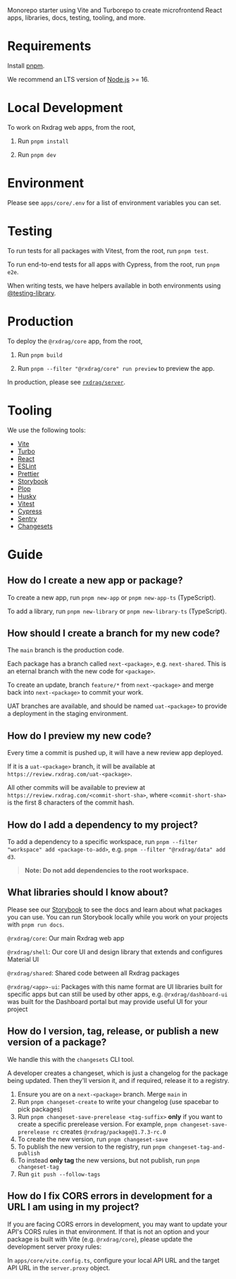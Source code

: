 Monorepo starter using Vite and Turborepo to create microfrontend React apps, libraries, docs, testing, tooling, and more.

# Requirements

Install [pnpm](https://pnpm.io/).

We recommend an LTS version of [Node.js](https://nodejs.org/en/) >= 16.

# Local Development

To work on Rxdrag web apps, from the root,

1. Run `pnpm install`

2. Run `pnpm dev`

# Environment

Please see `apps/core/.env` for a list of environment variables you can set.

# Testing

To run tests for all packages with Vitest, from the root, run `pnpm test`.

To run end-to-end tests for all apps with Cypress, from the root, run `pnpm e2e`.

When writing tests, we have helpers available in both environments using [@testing-library](https://testing-library.com/docs/queries/about).

# Production

To deploy the `@rxdrag/core` app, from the root,

1. Run `pnpm build`

2. Run `pnpm --filter "@rxdrag/core" run preview` to preview the app.

In production, please see [`rxdrag/server`](https://github.rxdrag.com/rxdrag/rxdrag-server).

# Tooling

We use the following tools:

- [Vite](https://vitejs.dev/)
- [Turbo](https://turbo.build/repo)
- [React](https://reactjs.org/)
- [ESLint](https://eslint.org/)
- [Prettier](https://prettier.io/)
- [Storybook](https://storybook.js.org/)
- [Plop](https://github.com/plopjs/plop)
- [Husky](https://github.com/typicode/husky)
- [Vitest](https://github.com/vitest-dev/vitest)
- [Cypress](https://www.cypress.io/)
- [Sentry](https://github.com/getsentry/sentry)
- [Changesets](https://github.com/changesets/changesets)

# Guide

## How do I create a new app or package?

To create a new app, run `pnpm new-app` or `pnpm new-app-ts` (TypeScript).

To add a library, run `pnpm new-library` or `pnpm new-library-ts` (TypeScript).

## How should I create a branch for my new code?

The `main` branch is the production code.

Each package has a branch called `next-<package>`, e.g. `next-shared`. This is an eternal branch with the new code for `<package>`.

To create an update, branch `feature/*` from `next-<package>` and merge back into `next-<package>` to commit your work.

UAT branches are available, and should be named `uat-<package>` to provide a deployment in the staging environment.

## How do I preview my new code?

Every time a commit is pushed up, it will have a new review app deployed.

If it is a `uat-<package>` branch, it will be available at `https://review.rxdrag.com/uat-<package>`.

All other commits will be available to preview at `https://review.rxdrag.com/<commit-short-sha>`, where `<commit-short-sha>` is the first 8 characters of the commit hash.

## How do I add a dependency to my project?

To add a dependency to a specific workspace, run `pnpm --filter "workspace" add <package-to-add>`, e.g. `pnpm --filter "@rxdrag/data" add d3`.

> **Note: Do not add dependencies to the root workspace.**

## What libraries should I know about?

Please see our [Storybook](https://storybook.rxdrag.com) to see the docs and learn about what packages you can use. You can run Storybook locally while you work on your projects with `pnpm run docs`.

`@rxdrag/core`: Our main Rxdrag web app

`@rxdrag/shell`: Our core UI and design library that extends and configures Material UI

`@rxdrag/shared`: Shared code between all Rxdrag packages

`@rxdrag/<app>-ui`: Packages with this name format are UI libraries built for specific apps but can still be used by other apps, e.g. `@rxdrag/dashboard-ui` was built for the Dashboard portal but may provide useful UI for your project

## How do I version, tag, release, or publish a new version of a package?

We handle this with the `changesets` CLI tool.

A developer creates a changeset, which is just a changelog for the package being updated. Then they'll version it, and if required, release it to a registry.

1. Ensure you are on a `next-<package>` branch. Merge `main` in
2. Run `pnpm changeset-create` to write your changelog (use spacebar to pick packages)
3. Run `pnpm changeset-save-prerelease <tag-suffix>` **only** if you want to create a specific prerelease version. For example, `pnpm changeset-save-prerelease rc` creates `@rxdrag/package@1.7.3-rc.0`
4. To create the new version, run `pnpm changeset-save`
5. To publish the new version to the registry, run `pnpm changeset-tag-and-publish`
6. To instead **only tag** the new versions, but not publish, run `pnpm changeset-tag`
7. Run `git push --follow-tags`

## How do I fix CORS errors in development for a URL I am using in my project?

If you are facing CORS errors in development, you may want to update your API's CORS rules in that environment. If that is not an option and your package is built with Vite (e.g. `@rxdrag/core`), please update the development server proxy rules:

In `apps/core/vite.config.ts`, configure your local API URL and the target API URL in the `server.proxy` object.
